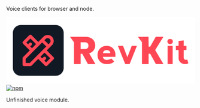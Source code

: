 Voice clients for browser and node.

![RevKit](https://raw.githubusercontent.com/Revolt-Unofficial-Clients/revkit/master/revkit-header.png)
[![npm](https://img.shields.io/npm/dt/@revkit/voice?label=Downloads&style=flat-square&color=ff4654)](https://www.npmjs.com/package/@revkit/voice)

Unfinished voice module.
